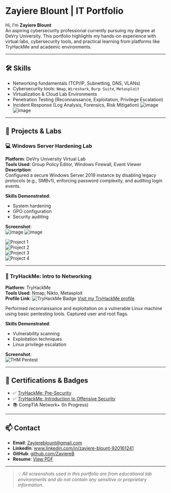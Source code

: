 # Zayiere Blount | IT Portfolio

Hi, I’m **Zayiere Blount**  
An aspiring cybersecurity professional currently pursuing my degree at DeVry University. This portfolio highlights my hands-on experience with virtual labs, cybersecurity tools, and practical learning from platforms like TryHackMe and academic environments.

---

## 🛠️ Skills

- Networking fundamentals (TCP/IP, Subnetting, DNS, VLANs)
- Cybersecurity tools: `Nmap`, `Wireshark`, `Burp Suite`, `Metasploit`
- Virtualization & Cloud Lab Environments
- Penetration Testing (Reconnaissance, Exploitation, Privilege Escalation)
- Incident Response (Log Analysis, Forensics, Risk Mitigation)
![image](https://github.com/user-attachments/assets/b16e870e-1786-46b6-9d49-7f5794e20672)
![image](https://github.com/user-attachments/assets/0e501b37-f097-49f1-930f-3e81179b2de3)



---

## 🔐 Projects & Labs

### 💻 Windows Server Hardening Lab

**Platform**: DeVry University Virtual Lab  
**Tools Used**: Group Policy Editor, Windows Firewall, Event Viewer  
**Description**:  
Configured a secure Windows Server 2019 instance by disabling legacy protocols (e.g., SMBv1), enforcing password complexity, and auditing login events.  

**Skills Demonstrated**:
- System hardening
- GPO configuration
- Security auditing

**Screenshot**:  
![image](https://github.com/user-attachments/assets/acb3d34c-0ef3-4dea-ada0-0aa08e3063ba)
![image](https://github.com/user-attachments/assets/53fd33b0-f3bc-40e8-a499-ada447da24d7)




 <div class="slideshow-container">
  <div class="mySlides fade">
    <img src="https://github.com/user-attachments/assets/222d3a41-0421-4334-980a-fb86a659dbd1" alt="Project 1">
  </div>
  <div class="mySlides fade">
    <img src="https://github.com/user-attachments/assets/246c86ef-e78b-4e42-81a8-cccc729b058f" alt="Project 2">
  </div>
  <div class="mySlides fade">
    <img src="https://github.com/user-attachments/assets/a190d4a5-272f-43ac-b2f0-0f128359960d" alt="Project 3">
  </div>
  <div class="mySlides fade">
    <img src="https://github.com/user-attachments/assets/79109862-c652-4930-8d3f-bf196a42de1a" alt="Project 4">
  </div>
</div>

  </div>

</body>
</html>
















---

### 🧪 TryHackMe: Intro to Networking

**Platform**: TryHackMe  
**Tools Used**: Nmap, Nikto, Metasploit  
**Profile Link**: ![TryHackMe Badge](https://tryhackme-badges.s3.amazonaws.com/4469683.png)
[Visit my TryHackMe profile](https://tryhackme.com/p/4469683)

Performed reconnaissance and exploitation on a vulnerable Linux machine using basic pentesting tools. Captured user and root flags.

**Skills Demonstrated**:
- Vulnerability scanning
- Exploitation techniques
- Linux privilege escalation

**Screenshot**:  
![THM Pentest](screenshots/tryhackme-pentest.png)

---

## 🏅 Certifications & Badges

- ✅ [TryHackMe: Pre-Security](https://tryhackme.com/path/outline/presecurity)
- ✅ [TryHackMe: Introduction to Offensive Security](https://tryhackme.com/room/introtooffensivesecurity)
- 📚 CompTIA Network+ (In Progress)

---

## 📫 Contact

- **Email**: Zayiereblount@gmail.com  
- **LinkedIn**: www.linkedin.com/in/zayiere-blount-920161241  
- **GitHub**: [github.com/ZaviereB](#)  
- **Resume**: [View PDF](#)

---

> 💡 *All screenshots used in this portfolio are from educational lab environments and do not contain any sensitive or proprietary information.*
